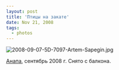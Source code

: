 ```yaml
---
layout: post
title: 'Птицы на закате'
date: Nov 21, 2008
tags:
  - photos
---
```


![2008-09-07-5D-7097-Artem-Sapegin.jpg](photo://560)

[Анапа](http://birdwatcher.ru/albums/anapa/), сентябрь 2008 г. Снято с балкона.
